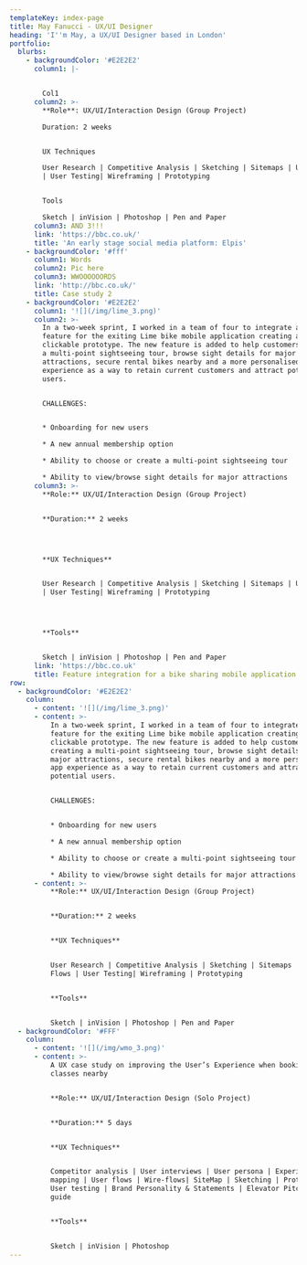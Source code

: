 ```yaml
---
templateKey: index-page
title: May Fanucci - UX/UI Designer
heading: 'I''m May, a UX/UI Designer based in London'
portfolio:
  blurbs:
    - backgroundColor: '#E2E2E2'
      column1: |-


        Col1
      column2: >-
        **Role**: UX/UI/Interaction Design (Group Project)

        Duration: 2 weeks


        UX Techniques

        User Research | Competitive Analysis | Sketching | Sitemaps | User Flows
        | User Testing| Wireframing | Prototyping


        Tools

        Sketch | inVision | Photoshop | Pen and Paper
      column3: AND 3!!!
      link: 'https://bbc.co.uk/'
      title: 'An early stage social media platform: Elpis'
    - backgroundColor: '#fff'
      column1: Words
      column2: Pic here
      column3: WWOOOOOORDS
      link: 'http://bbc.co.uk/'
      title: Case study 2
    - backgroundColor: '#E2E2E2'
      column1: '![](/img/lime_3.png)'
      column2: >-
        In a two-week sprint, I worked in a team of four to integrate a new
        feature for the exiting Lime bike mobile application creating a hi-fi
        clickable prototype. The new feature is added to help customers creating
        a multi-point sightseeing tour, browse sight details for major
        attractions, secure rental bikes nearby and a more personalised app
        experience as a way to retain current customers and attract potential
        users.


        CHALLENGES:


        * Onboarding for new users 

        * A new annual membership option

        * Ability to choose or create a multi-point sightseeing tour

        * Ability to view/browse sight details for major attractions
      column3: >-
        **Role:** UX/UI/Interaction Design (Group Project)


        **Duration:** 2 weeks




        **UX Techniques**


        User Research | Competitive Analysis | Sketching | Sitemaps | User Flows
        | User Testing| Wireframing | Prototyping




        **Tools**


        Sketch | inVision | Photoshop | Pen and Paper
      link: 'https://bbc.co.uk'
      title: Feature integration for a bike sharing mobile application
row:
  - backgroundColor: '#E2E2E2'
    column:
      - content: '![](/img/lime_3.png)'
      - content: >-
          In a two-week sprint, I worked in a team of four to integrate a new
          feature for the exiting Lime bike mobile application creating a hi-fi
          clickable prototype. The new feature is added to help customers
          creating a multi-point sightseeing tour, browse sight details for
          major attractions, secure rental bikes nearby and a more personalised
          app experience as a way to retain current customers and attract
          potential users.


          CHALLENGES:


          * Onboarding for new users 

          * A new annual membership option

          * Ability to choose or create a multi-point sightseeing tour

          * Ability to view/browse sight details for major attractions
      - content: >-
          **Role:** UX/UI/Interaction Design (Group Project)


          **Duration:** 2 weeks


          **UX Techniques**


          User Research | Competitive Analysis | Sketching | Sitemaps | User
          Flows | User Testing| Wireframing | Prototyping


          **Tools**


          Sketch | inVision | Photoshop | Pen and Paper
  - backgroundColor: '#FFF'
    column:
      - content: '![](/img/wmo_3.png)'
      - content: >-
          A UX case study on improving the User’s Experience when booking gym
          classes nearby


          **Role:** UX/UI/Interaction Design (Solo Project)


          **Duration:** 5 days


          **UX Techniques**


          Competitor analysis | User interviews | User persona | Experience
          mapping | User flows | Wire-flows| SiteMap | Sketching | Prototyping |
          User testing | Brand Personality & Statements | Elevator Pitch | Style
          guide


          **Tools**


          Sketch | inVision | Photoshop
---
```


